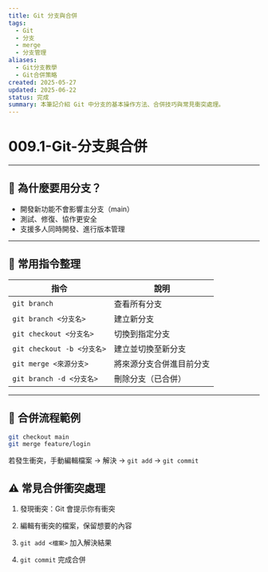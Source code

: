 ```yaml
---
title: Git 分支與合併
tags:
  - Git
  - 分支
  - merge
  - 分支管理
aliases:
  - Git分支教學
  - Git合併策略
created: 2025-05-27
updated: 2025-06-22
status: 完成
summary: 本筆記介紹 Git 中分支的基本操作方法、合併技巧與常見衝突處理。
---
```


# 009.1-Git-分支與合併

---

## 🌿 為什麼要用分支？

- 開發新功能不會影響主分支（main）
- 測試、修復、協作更安全
- 支援多人同時開發、進行版本管理

---

## 🔧 常用指令整理

| 指令                           | 說明                          |
|--------------------------------|-------------------------------|
| `git branch`                   | 查看所有分支                  |
| `git branch <分支名>`          | 建立新分支                    |
| `git checkout <分支名>`        | 切換到指定分支                |
| `git checkout -b <分支名>`     | 建立並切換至新分支            |
| `git merge <來源分支>`         | 將來源分支合併進目前分支       |
| `git branch -d <分支名>`       | 刪除分支（已合併）             |

---

## 🧪 合併流程範例

```bash
git checkout main
git merge feature/login

```

若發生衝突，手動編輯檔案 → 解決 → `git add` → `git commit`

## ⚠️ 常見合併衝突處理

1. 發現衝突：Git 會提示你有衝突
2. 編輯有衝突的檔案，保留想要的內容
    
3. `git add <檔案>` 加入解決結果
    
4. `git commit` 完成合併
